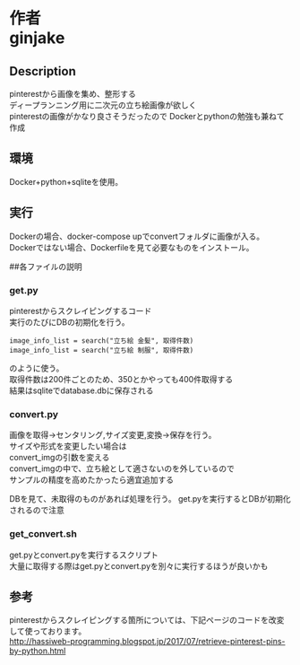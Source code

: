作者  
ginjake
====


## Description
pinterestから画像を集め、整形する    
ディープランニング用に二次元の立ち絵画像が欲しく  
pinterestの画像がかなり良さそうだったので
Dockerとpythonの勉強も兼ねて作成

## 環境
Docker+python+sqliteを使用。  


## 実行
Dockerの場合、docker-compose upでconvertフォルダに画像が入る。  
Dockerではない場合、Dockerfileを見て必要なものをインストール。  

##各ファイルの説明
### get.py
pinterestからスクレイピングするコード  
実行のたびにDBの初期化を行う。
````
image_info_list = search("立ち絵 金髪", 取得件数)  
image_info_list = search("立ち絵 制服", 取得件数)  
````
のように使う。  
取得件数は200件ごとのため、350とかやっても400件取得する  
結果はsqliteでdatabase.dbに保存される 
 
### convert.py
画像を取得→センタリング,サイズ変更,変換→保存を行う。  
サイズや形式を変更したい場合は  
convert_imgの引数を変える  
convert_imgの中で、立ち絵として適さないのを外しているので  
サンプルの精度を高めたかったら適宜追加する  

DBを見て、未取得のものがあれば処理を行う。
get.pyを実行するとDBが初期化されるので注意

### get_convert.sh
get.pyとconvert.pyを実行するスクリプト  
大量に取得する際はget.pyとconvert.pyを別々に実行するほうが良いかも

## 参考
pinterestからスクレイピングする箇所については、下記ページのコードを改変して使っております。  
http://hassiweb-programming.blogspot.jp/2017/07/retrieve-pinterest-pins-by-python.html  